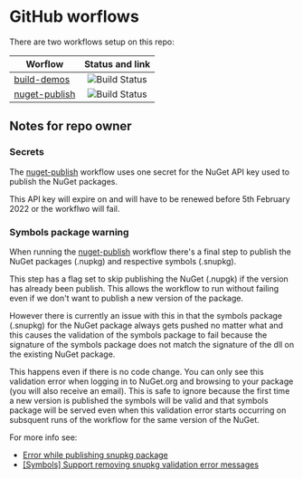 # GitHub worflows

There are two workflows setup on this repo:

| Worflow                   |      Status and link      |
|---------------------------|:-------------------------:|
| [build-demos](https://github.com/edumserrano/dot-net-sdk-extensions/blob/main/.github/workflows/build-demos.yml)             |  ![Build Status](https://github.com/edumserrano/dot-net-sdk-extensions/workflows/Build%20demos/badge.svg) |
| [nuget-publish](https://github.com/edumserrano/dot-net-sdk-extensions/blob/main/.github/workflows/nuget-publish.yml)             |  ![Build Status](https://github.com/edumserrano/dot-net-sdk-extensions/workflows/Publish%20Nuget%20packages/badge.svg) |


## Notes for repo owner

### Secrets

The [nuget-publish](https://github.com/edumserrano/dot-net-sdk-extensions/blob/main/.github/workflows/nuget-publish.yml) workflow uses one secret for the NuGet API key used to publish the NuGet packages.

This API key will expire on  and will have to be renewed before 5th February 2022 or the workflwo will fail.

### Symbols package warning

When running the [nuget-publish](https://github.com/edumserrano/dot-net-sdk-extensions/blob/main/.github/workflows/nuget-publish.yml) workflow there's a final step to publish the NuGet packages (.nupkg) and respective symbols (.snupkg).

This step has a flag set to skip publishing the NuGet (.nupgk) if the version has already been publish. This allows the workflow to run without failing even if we don't want to publish a new version of the package.

However there is currently an issue with this in that the symbols package (.snupkg) for the NuGet package always gets pushed no matter what and this causes the validation of the symbols package to fail because the signature of the symbols package does not match the signature of the dll on the existing NuGet package.

This happens even if there is no code change. You can only see this validation error when logging in to NuGet.org and browsing to your package (you will also receive an email). This is safe to ignore because the first time a new version is published the symbols will be valid and that symbols package will be served even when this validation error starts occurring on subsquent runs of the workflow for the same version of the NuGet.

For more info see:

- [Error while publishing snupkg package](https://github.com/NuGet/NuGetGallery/issues/7949)
- [[Symbols] Support removing snupkg validation error messages](https://github.com/NuGet/NuGetGallery/issues/8036)